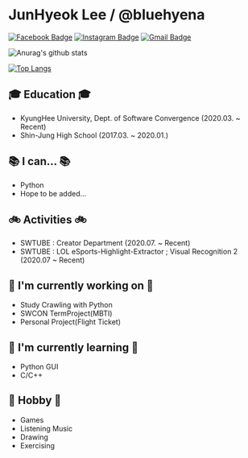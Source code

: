 <!--
### Hi there 👋


**bluehyena/bluehyena** is a ✨ _special_ ✨ repository because its `README.md` (this file) appears on your GitHub profile.

Here are some ideas to get you started:

- 👯 I’m looking to collaborate on ...
- 🤔 I’m looking for help with ...
- 💬 Ask me about ...
- 📫 How to reach me: ...
- 😄 Pronouns: ...
- ⚡ Fun fact: ...
-->

# JunHyeok Lee / @bluehyena

[![Facebook Badge](https://img.shields.io/badge/-Facebook-1877f2?style=flat-square&logo=facebook&logoColor=white&link=https://www.facebook.com/profile.php?id=100007411215380)](https://www.facebook.com/profile.php?id=100007411215380)
[![Instagram Badge](https://img.shields.io/badge/-Instagram-a877f2?style=flat-square&logo=Instagram&logoColor=white&link=https://www.instagram.com/bluehyena_/)](https://www.instagram.com/bluehyena_/)
[![Gmail Badge](https://img.shields.io/badge/-Gmail-d14836?style=flat-square&logo=Gmail&logoColor=white&link=mailto:bluehyena123@khu.ac.kr)](mailto:bluehyena123@khu.ac.kr)

![Anurag's github stats](https://github-readme-stats.vercel.app/api?username=bluehyena&show_icons=true&theme=radical)

[![Top Langs](https://github-readme-stats.vercel.app/api/top-langs/?username=bluehyena)](https://github.com/bluehyena)


## 🎓 Education 🎓
 - KyungHee University, Dept. of Software Convergence (2020.03. ~ Recent)
 - Shin-Jung High School (2017.03. ~ 2020.01.)
  
## 📚 I can... 📚
 - Python
 - Hope to be added...
 
## 🚲 Activities 🚲
 - SWTUBE : Creator Department (2020.07. ~ Recent)
 - SWTUBE : LOL eSports-Highlight-Extractor ; Visual Recognition 2 (2020.07 ~ Recent) 

## 🔭 I'm currently working on 🔭
 - Study Crawling with Python
 - SWCON TermProject(MBTI)
 - Personal Project(Flight Ticket)

## 🌱 I'm currently learning 🌱
 - Python GUI
 - C/C++

## 📌 Hobby 📌
 - Games
 - Listening Music
 - Drawing
 - Exercising
